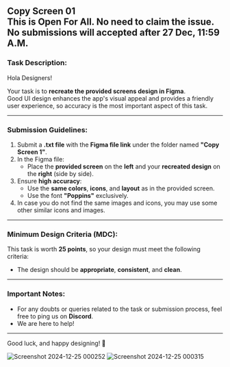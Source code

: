 Copy Screen 01  
**This is Open For All.**
**No need to claim the issue.**
**No submissions will accepted after 27 Dec, 11:59 A.M.**
---

### Task Description:  
Hola Designers!  

Your task is to **recreate the provided screens design in Figma**.  
Good UI design enhances the app's visual appeal and provides a friendly user experience, so accuracy is the most important aspect of this task.  

---

### **Submission Guidelines:**  
1. Submit a **.txt file** with the **Figma file link** under the folder named **"Copy Screen 1"**.  
2. In the Figma file:  
   - Place the **provided screen** on the **left** and your **recreated design** on the **right** (side by side).  
3. Ensure **high accuracy**:  
   - Use the **same colors**, **icons**, and **layout** as in the provided screen.  
   - Use the font **"Poppins"** exclusively.  
4. In case you do not find the same images and icons, you may use some other similar icons and images.

---

### **Minimum Design Criteria (MDC):**  
This task is worth **25 points**, so your design must meet the following criteria:  
- The design should be **appropriate**, **consistent**, and **clean**.  

---

### **Important Notes:**  
- For any doubts or queries related to the task or submission process, feel free to ping us on **Discord**.  
- We are here to help!  

---

Good luck, and happy designing! 🎨  

![Screenshot 2024-12-25 000252](https://github.com/user-attachments/assets/562e2f82-fa62-4e71-b3f5-3b847c61f819)
![Screenshot 2024-12-25 000315](https://github.com/user-attachments/assets/a82b3a5b-0a60-42cc-87e1-8859b32d46b3)
